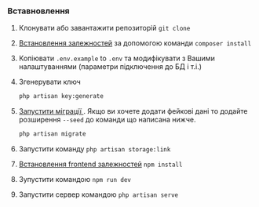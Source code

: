 ### Вставновлення


1. Клонувати або завантажити репозиторій `git clone`
1. [Встановлення залежностей](https://getcomposer.org/doc/01-basic-usage.md#installing-dependencies) за допомогою команди `composer install`
1. Копіювати `.env.example` to `.env` та модифікувати з Вашими налаштуваннями (параметри підключення до БД і т.і.)
1. Згенерувати ключ

    ```bash
    php artisan key:generate
    ```
1. [Запустити міграції ](http://laravel.com/docs/8.x/migrations#running-migrations). Якщо ви хочете додати фейкові дані то додайте розширення `--seed` до команди що написана нижче.

    ```bash
    php artisan migrate
    ```
1. Запустити команду `php artisan storage:link`
1. [Встановлення frontend залежностей](https://docs.npmjs.com/cli/install)  `npm install`
1. Зупустити командою `npm run dev`
1. Запустити сервер командою `php artisan serve`